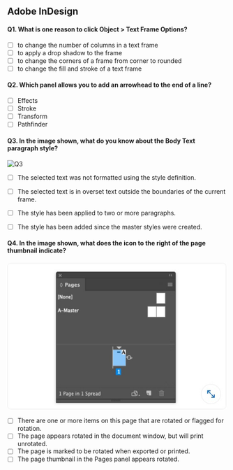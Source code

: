 ## Adobe InDesign

#### Q1. What is one reason to click Object > Text Frame Options?

- [ ] to change the number of columns in a text frame
- [ ] to apply a drop shadow to the frame
- [ ] to change the corners of a frame from corner to rounded
- [ ] to change the fill and stroke of a text frame

#### Q2. Which panel allows you to add an arrowhead to the end of a line?

- [ ] Effects
- [ ] Stroke
- [ ] Transform
- [ ] Pathfinder

#### Q3. In the image shown, what do you know about the Body Text paragraph style?

![Q3](images/Q3.jpg)

- [ ] The selected text was not formatted using the style definition.
- [ ] The selected text is in overset text outside the boundaries of the current frame.
- [ ] The style has been applied to two or more paragraphs.
- [ ] The style has been added since the master styles were created.


#### Q4. In the image shown, what does the icon to the right of the page thumbnail indicate?

![Q4](images/Q7.jpg)

- [ ] There are one or more items on this page that are rotated or flagged for rotation.
- [ ] The page appears rotated in the document window, but will print unrotated.
- [ ] The page is marked to be rotated when exported or printed.
- [ ] The page thumbnail in the Pages panel appears rotated.
